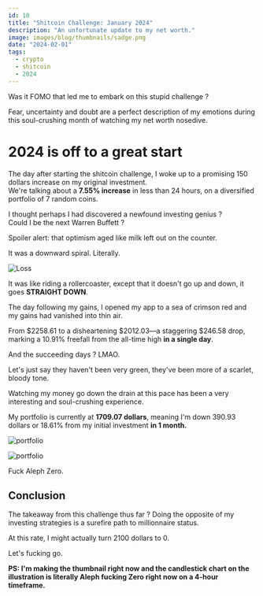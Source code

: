 ```yaml
---
id: 10
title: "Shitcoin Challenge: January 2024"
description: "An unfortunate update to my net worth."
image: images/blog/thumbnails/sadge.png
date: "2024-02-01"
tags:
  - crypto
  - shitcoin
  - 2024
---
```


Was it FOMO that led me to embark on this stupid challenge ?

Fear, uncertainty and doubt are a perfect description of my emotions during this
soul-crushing month of watching my net worth nosedive.

# 2024 is off to a great start

The day after starting the shitcoin challenge, I woke up to a promising 150
dollars increase on my original investment.\
We're talking about a **7.55% increase** in less than 24 hours, on a diversified
portfolio of 7 random coins.

I thought perhaps I had discovered a newfound investing genius ? \
Could I be the next Warren Buffett ?

Spoiler alert: that optimism aged like milk left out on the counter.

It was a downward spiral. Literally.

![Loss](/images/blog/10-chart.png)

It was like riding a rollercoaster, except that it doesn't go up and down, it
goes **STRAIGHT DOWN**.

The day following my gains, I opened my app to a sea of crimson red and my gains
had vanished into thin air.

From $2258.61 to a disheartening $2012.03—a staggering $246.58 drop, marking a
10.91% freefall from the all-time high **in a single day**.

And the succeeding days ? LMAO.

Let's just say they haven't been very green, they've been more of a scarlet,
bloody tone.

Watching my money go down the drain at this pace has been a very interesting and
soul-crushing experience.

My portfolio is currently at **1709.07 dollars**, meaning I'm down 390.93
dollars or 18.61% from my initial investment **in 1 month.**

![portfolio](/images/blog/10-portfolio.png)

![portfolio](/images/blog/10-profit.png)

Fuck Aleph Zero.

## Conclusion

The takeaway from this challenge thus far ? Doing the opposite of my investing
strategies is a surefire path to millionnaire status.

At this rate, I might actually turn 2100 dollars to 0.

Let's fucking go.

**PS: I'm making the thumbnail right now and the candlestick chart on the
illustration is literally Aleph fucking Zero right now on a 4-hour timeframe.**
